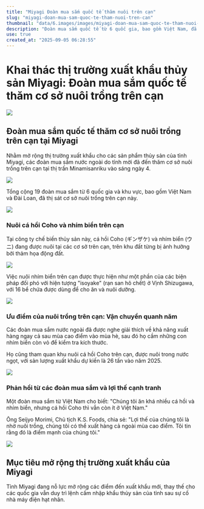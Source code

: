 ```yaml
---
title: "Miyagi Đoàn mua sắm quốc tế thăm nuôi trên cạn"
slug: "miyagi-doan-mua-sam-quoc-te-tham-nuoi-tren-can"
thumbnail: "data/6.images/images/miyagi-doan-mua-sam-quoc-te-tham-nuoi-tren-can.webp"
description: "Đoàn mua sắm quốc tế từ 6 quốc gia, bao gồm Việt Nam, đã thăm cơ sở nuôi trồng trên cạn tại Miyagi nhằm phát triển thị trường xuất khẩu cho cá hồi Coho và nhím biển."
use: true
created_at: "2025-09-05 06:28:55"
---
```


# Khai thác thị trường xuất khẩu thủy sản Miyagi: Đoàn mua sắm quốc tế thăm cơ sở nuôi trồng trên cạn

![](/images/20250905-06579289-mmt-000-1-view.webp)

## Đoàn mua sắm quốc tế thăm cơ sở nuôi trồng trên cạn tại Miyagi

Nhằm mở rộng thị trường xuất khẩu cho các sản phẩm thủy sản của tỉnh Miyagi, các đoàn mua sắm nước ngoài do tỉnh mời đã đến thăm cơ sở nuôi trồng trên cạn tại thị trấn Minamisanriku vào sáng ngày 4.

![](/images/20250905-06579289-mmt-001-1-view.webp)

Tổng cộng 19 đoàn mua sắm từ 6 quốc gia và khu vực, bao gồm Việt Nam và Đài Loan, đã thị sát cơ sở nuôi trồng trên cạn này.

![](/images/20250905-06579289-mmt-002-1-view.webp)

### Nuôi cá hồi Coho và nhím biển trên cạn

Tại công ty chế biến thủy sản này, cá hồi Coho (ギンザケ) và nhím biển (ウニ) đang được nuôi tại các cơ sở trên cạn, trên khu đất từng bị ảnh hưởng bởi thảm họa động đất.

![](/images/20250905-06579289-mmt-003-1-view.webp)

Việc nuôi nhím biển trên cạn được thực hiện như một phần của các biện pháp đối phó với hiện tượng "isoyake" (rạn san hô chết) ở Vịnh Shizugawa, với 16 bể chứa được dùng để cho ăn và nuôi dưỡng.

![](/images/20250905-06579289-mmt-004-1-view.webp)

### Ưu điểm của nuôi trồng trên cạn: Vận chuyển quanh năm

Các đoàn mua sắm nước ngoài đã được nghe giải thích về khả năng xuất hàng ngay cả sau mùa cao điểm vào mùa hè, sau đó họ cầm những con nhím biển còn vỏ để kiểm tra kích thước.

Họ cũng tham quan khu nuôi cá hồi Coho trên cạn, được nuôi trong nước ngọt, với sản lượng xuất khẩu dự kiến là 26 tấn vào năm 2025.

![](/images/20250905-06579289-mmt-005-1-view.webp)

### Phản hồi từ các đoàn mua sắm và lợi thế cạnh tranh

Một đoàn mua sắm từ Việt Nam cho biết: "Chúng tôi ăn khá nhiều cá hồi và nhím biển, nhưng cá hồi Coho thì vẫn còn ít ở Việt Nam."

Ông Seijyo Morimi, Chủ tịch K.S. Foods, chia sẻ: "Lợi thế của chúng tôi là nhờ nuôi trồng, chúng tôi có thể xuất hàng cả ngoài mùa cao điểm. Tôi tin rằng đó là điểm mạnh của chúng tôi."

![](/images/20250905-06579289-mmt-006-1-view.webp)

## Mục tiêu mở rộng thị trường xuất khẩu của Miyagi

Tỉnh Miyagi đang nỗ lực mở rộng các điểm đến xuất khẩu mới, thay thế cho các quốc gia vẫn duy trì lệnh cấm nhập khẩu thủy sản của tỉnh sau sự cố nhà máy điện hạt nhân.